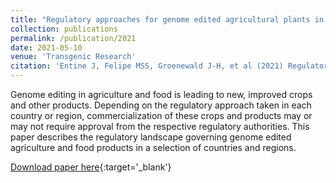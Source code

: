 ```yaml
---
title: "Regulatory approaches for genome edited agricultural plants in select countries and jurisdictions around the world"
collection: publications
permalink: /publication/2021
date: 2021-05-10
venue: 'Transgenic Research'
citation: 'Entine J, Felipe MSS, Groenewald J-H, et al (2021) Regulatory approaches for genome edited agricultural plants in select countries and jurisdictions around the world. Transgenic Res. [doi.org/10.1007/s11248-021-00257-8](https://doi.org/10.1007/s11248-021-00257-8)'
---
```


Genome editing in agriculture and food is leading to new, improved crops and other products. Depending on the regulatory approach taken in each country or region, commercialization of these crops and products may or may not require approval from the respective regulatory authorities. This paper describes the regulatory landscape governing genome edited agriculture and food products in a selection of countries and regions.

[Download paper here](https://doi.org/10.1007/s11248-021-00257-8){:target='_blank'}

